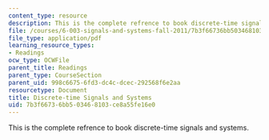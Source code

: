 ```yaml
---
content_type: resource
description: This is the complete refrence to book discrete-time signals and systems.
file: /courses/6-003-signals-and-systems-fall-2011/7b3f66736bb503468103ce8a55fe16e0_MIT6_003F11_notes.pdf
file_type: application/pdf
learning_resource_types:
- Readings
ocw_type: OCWFile
parent_title: Readings
parent_type: CourseSection
parent_uid: 998c6675-6fd3-dc4c-dcec-292568f6e2aa
resourcetype: Document
title: Discrete-time Signals and Systems
uid: 7b3f6673-6bb5-0346-8103-ce8a55fe16e0
---
```

This is the complete refrence to book discrete-time signals and systems.

